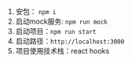 1. 安包： ``npm i``
2. 启动mock服务: ``npm run mock``
3. 启动项目：``npm run start``
4. 启动路径：``http://localhost:3000``
5. 项目使用技术栈：react hooks

